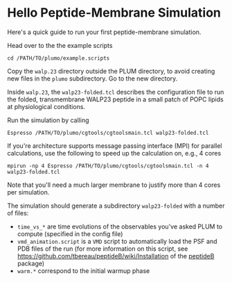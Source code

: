 # Hello Peptide-Membrane Simulation #

Here's a quick guide to run your first peptide-membrane simulation.

Head over to the the example scripts
```
cd /PATH/TO/plumo/example.scripts
```

Copy the `walp.23` directory outside the PLUM directory, to avoid creating new files in the `plumo` subdirectory. Go to the new directory.

Inside `walp.23`, the `walp23-folded.tcl` describes the configuration file to run the folded, transmembrane WALP23 peptide in a small patch of POPC lipids at physiological conditions.

Run the simulation by calling
```
Espresso /PATH/TO/plumo/cgtools/cgtoolsmain.tcl walp23-folded.tcl
```

If you're architecture supports message passing interface (MPI) for parallel calculations, use the following to speed up the calculation on, e.g., 4 cores
```
mpirun -np 4 Espresso /PATH/TO/plumo/cgtools/cgtoolsmain.tcl -n 4 walp23-folded.tcl
```
Note that you'll need a much larger membrane to justify more than 4 cores per simulation.

The simulation should generate a subdirectory `walp23-folded` with a number of files:
  * `time_vs_*` are time evolutions of the observables you've asked PLUM to compute (specified in the config file)
  * `vmd_animation.script` is a `VMD` script to automatically load the PSF and PDB files of the run (for more information on this script, see https://github.com/tbereau/peptideB/wiki/Installation of the [peptideB](https://github.com/tbereau/peptideB) package)
  * `warm.*` correspond to the initial warmup phase